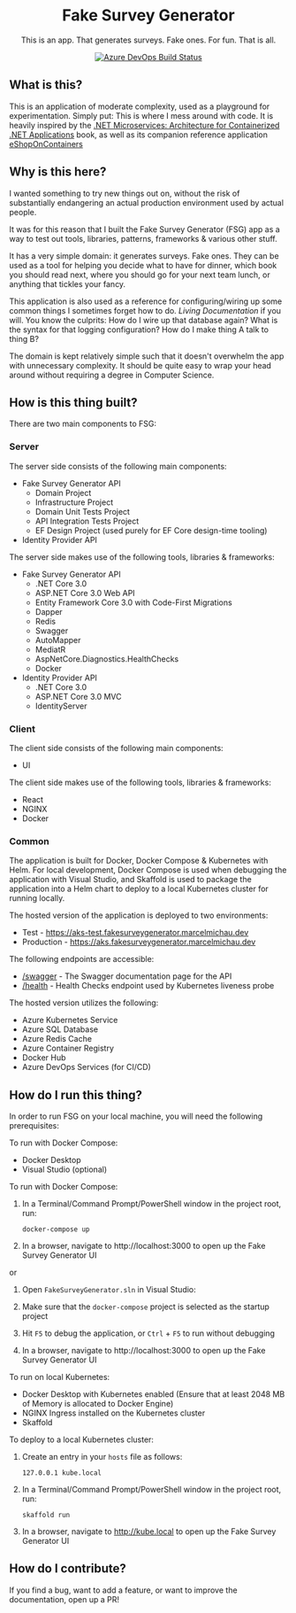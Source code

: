 <h1 align="center">
  Fake Survey Generator
</h1>

<p align="center">
This is an app. That generates surveys. Fake ones. For fun. That is all.
</p>

<p align="center">
<a href="https://dev.azure.com/marcelmichau-investec/fake-survey-generator/_build">
    <img src="https://dev.azure.com/marcelmichau-investec/fake-survey-generator/_apis/build/status/MarcelMichau.fake-survey-generator?branchName=master" alt="Azure DevOps Build Status" />
  </a>
</p>

## What is this?

This is an application of moderate complexity, used as a playground for experimentation. Simply put: This is where I mess around with code.  It is heavily inspired by the [.NET Microservices: Architecture for Containerized .NET Applications](https://docs.microsoft.com/en-us/dotnet/architecture/microservices/) book, as well as its companion reference application [eShopOnContainers](https://github.com/dotnet-architecture/eShopOnContainers)

## Why is this here?

I wanted something to try new things out on, without the risk of substantially endangering an actual production environment used by actual people.

It was for this reason that I built the Fake Survey Generator (FSG) app as a way to test out tools, libraries, patterns, frameworks & various other stuff.

It has a very simple domain: it generates surveys. Fake ones. They can be used as a tool for helping you decide what to have for dinner, which book you should read next, where you should go for your next team lunch, or anything that tickles your fancy.

This application is also used as a reference for configuring/wiring up some common things I sometimes forget how to do. _Living Documentation_ if you will. You know the culprits: How do I wire up that database again? What is the syntax for that logging configuration? How do I make thing A talk to thing B?

The domain is kept relatively simple such that it doesn't overwhelm the app with unnecessary complexity. It should be quite easy to wrap your head around without requiring a degree in Computer Science.

## How is this thing built?

There are two main components to FSG:

### Server

The server side consists of the following main components:

- Fake Survey Generator API
  - Domain Project
  - Infrastructure Project
  - Domain Unit Tests Project
  - API Integration Tests Project
  - EF Design Project (used purely for EF Core design-time tooling)
- Identity Provider API

The server side makes use of the following tools, libraries & frameworks:

- Fake Survey Generator API
  - .NET Core 3.0
  - ASP.NET Core 3.0 Web API
  - Entity Framework Core 3.0 with Code-First Migrations
  - Dapper
  - Redis
  - Swagger
  - AutoMapper
  - MediatR
  - AspNetCore.Diagnostics.HealthChecks
  - Docker
- Identity Provider API
  - .NET Core 3.0
  - ASP.NET Core 3.0 MVC
  - IdentityServer

### Client

The client side consists of the following main components:

- UI

The client side makes use of the following tools, libraries & frameworks:

- React
- NGINX
- Docker

### Common

The application is built for Docker, Docker Compose & Kubernetes with Helm. For local development, Docker Compose is used when debugging the application with Visual Studio, and Skaffold is used to package the application into a Helm chart to deploy to a local Kubernetes cluster for running locally.

The hosted version of the application is deployed to two environments:

- Test - https://aks-test.fakesurveygenerator.marcelmichau.dev
- Production - https://aks.fakesurveygenerator.marcelmichau.dev

The following endpoints are accessible:

- [/swagger](https://aks.fakesurveygenerator.marcelmichau.dev/swagger/index.html) - The Swagger documentation page for the API
- [/health](https://aks.fakesurveygenerator.marcelmichau.dev/health) - Health Checks endpoint used by Kubernetes liveness probe

The hosted version utilizes the following:

- Azure Kubernetes Service
- Azure SQL Database
- Azure Redis Cache
- Azure Container Registry
- Docker Hub
- Azure DevOps Services (for CI/CD)

## How do I run this thing?

In order to run FSG on your local machine, you will need the following prerequisites:

To run with Docker Compose:

- Docker Desktop
- Visual Studio (optional)

To run with Docker Compose:

1. In a Terminal/Command Prompt/PowerShell window in the project root, run:

   `docker-compose up`

2. In a browser, navigate to http://localhost:3000 to open up the Fake Survey Generator UI

or

1. Open `FakeSurveyGenerator.sln` in Visual Studio:

2. Make sure that the `docker-compose` project is selected as the startup project

3. Hit `F5` to debug the application, or `Ctrl` + `F5` to run without debugging

4. In a browser, navigate to http://localhost:3000 to open up the Fake Survey Generator UI

To run on local Kubernetes:

- Docker Desktop with Kubernetes enabled (Ensure that at least 2048 MB of Memory is allocated to Docker Engine)
- NGINX Ingress installed on the Kubernetes cluster
- Skaffold

To deploy to a local Kubernetes cluster:

1. Create an entry in your `hosts` file as follows:

   `127.0.0.1 kube.local`

2. In a Terminal/Command Prompt/PowerShell window in the project root, run:

   `skaffold run`

3. In a browser, navigate to http://kube.local to open up the Fake Survey Generator UI

## How do I contribute?

If you find a bug, want to add a feature, or want to improve the documentation, open up a PR!
